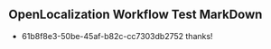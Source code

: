 ## OpenLocalization Workflow Test MarkDown
* 61b8f8e3-50be-45af-b82c-cc7303db2752 thanks!

<!--HONumber=Aug16_HO1-->


